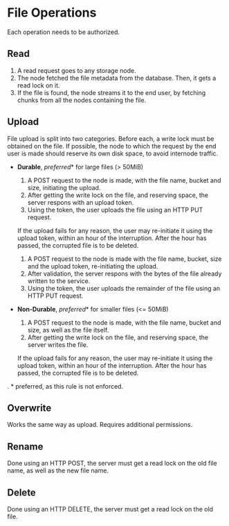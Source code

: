 # File Operations

Each operation needs to be authorized.

## Read

1. A read request goes to any storage node.
2. The node fetched the file metadata from the database. Then, it gets a read lock on it.
3. If the file is found, the node streams it to the end user, by fetching chunks from all the nodes containing the
   file.

## Upload

File upload is split into two categories. Before each, a write lock must be obtained on the file.
If possible, the node to which the request by the end user is made should reserve its own disk space, to avoid internode
traffic.

- **Durable**, *preferred*\* for large files (> 50MiB)
    1. A POST request to the node is made, with the file name, bucket and size, initiating the upload.
    2. After getting the write lock on the file, and reserving space, the server respons with an upload token.
    3. Using the token, the user uploads the file using an HTTP PUT request.

  If the upload fails for any reason, the user may re-initiate it using the upload token, within an hour of the
  interruption. After the hour has passed, the corrupted file is to be deleted.

    1. A POST request to the node is made with the file name, bucket, size and the upload token, re-initiating the
       upload.
    2. After validation, the server respons with the bytes of the file already written to the service.
    3. Using the token, the user uploads the remainder of the file using an HTTP PUT request.

- **Non-Durable**, *preferred*\* for smaller files (<= 50MiB)
    1. A POST request to the node is made, with the file name, bucket and size, as well as the file itself.
    2. After getting the write lock on the file, and reserving space, the server writes the file.

  If the upload fails for any reason, the user may re-initiate it using the upload token, within an hour of the
  interruption. After the hour has passed, the corrupted file is to be deleted.

. * preferred, as this rule is not enforced.

## Overwrite

Works the same way as upload. Requires additional permissions.

## Rename

Done using an HTTP POST, the server must get a read lock on the old file name, as well as the new file name.

## Delete

Done using an HTTP DELETE, the server must get a read lock on the old file.